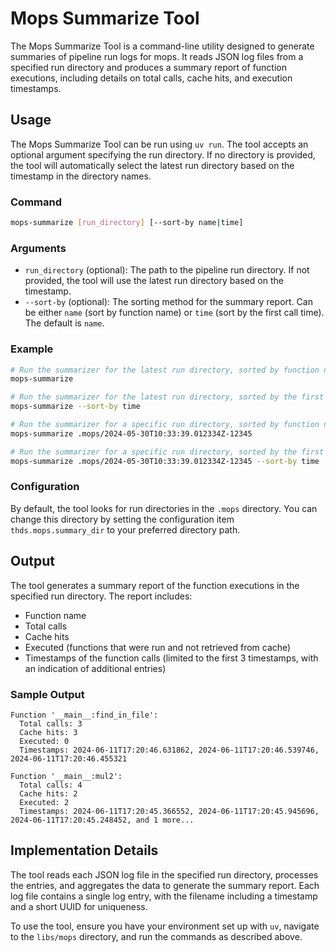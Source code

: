 # Mops Summarize Tool

The Mops Summarize Tool is a command-line utility designed to generate summaries of pipeline run logs for
mops. It reads JSON log files from a specified run directory and produces a summary report of function
executions, including details on total calls, cache hits, and execution timestamps.

## Usage

The Mops Summarize Tool can be run using `uv run`. The tool accepts an optional argument specifying the
run directory. If no directory is provided, the tool will automatically select the latest run directory
based on the timestamp in the directory names.

### Command

```bash
mops-summarize [run_directory] [--sort-by name|time]
```

### Arguments

- `run_directory` (optional): The path to the pipeline run directory. If not provided, the tool will use
  the latest run directory based on the timestamp.
- `--sort-by` (optional): The sorting method for the summary report. Can be either `name` (sort by
  function name) or `time` (sort by the first call time). The default is `name`.

### Example

```bash
# Run the summarizer for the latest run directory, sorted by function name (default)
mops-summarize

# Run the summarizer for the latest run directory, sorted by the first call time
mops-summarize --sort-by time

# Run the summarizer for a specific run directory, sorted by function name
mops-summarize .mops/2024-05-30T10:33:39.012334Z-12345

# Run the summarizer for a specific run directory, sorted by the first call time
mops-summarize .mops/2024-05-30T10:33:39.012334Z-12345 --sort-by time
```

### Configuration

By default, the tool looks for run directories in the `.mops` directory. You can change this directory by
setting the configuration item `thds.mops.summary_dir` to your preferred directory path.

## Output

The tool generates a summary report of the function executions in the specified run directory. The report
includes:

- Function name
- Total calls
- Cache hits
- Executed (functions that were run and not retrieved from cache)
- Timestamps of the function calls (limited to the first 3 timestamps, with an indication of additional
  entries)

### Sample Output

```
Function '__main__:find_in_file':
  Total calls: 3
  Cache hits: 3
  Executed: 0
  Timestamps: 2024-06-11T17:20:46.631862, 2024-06-11T17:20:46.539746, 2024-06-11T17:20:46.455321

Function '__main__:mul2':
  Total calls: 4
  Cache hits: 2
  Executed: 2
  Timestamps: 2024-06-11T17:20:45.366552, 2024-06-11T17:20:45.945696, 2024-06-11T17:20:45.248452, and 1 more...
```

## Implementation Details

The tool reads each JSON log file in the specified run directory, processes the entries, and aggregates
the data to generate the summary report. Each log file contains a single log entry, with the filename
including a timestamp and a short UUID for uniqueness.

To use the tool, ensure you have your environment set up with `uv`, navigate to the `libs/mops`
directory, and run the commands as described above.
